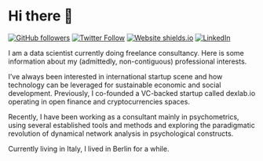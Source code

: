 # Hi there 👋

[![GitHub followers](https://img.shields.io/github/followers/alearrigo?label=Follow%20me&style=flat-square&logo=github&logoColor=white&colorB=4CAF50)](https://https://github.com/alearrigo)
[![Twitter Follow](https://img.shields.io/twitter/follow/alearrigo?label=%20%40alearrigo&style=flat-square&labelColor=2196F3&logo=twitter&logoColor=white&colorB=0D47A1)](https://twitter.com/alearrigo)
[![Website shields.io](https://img.shields.io/website-up-down-green-red/http/shields.io.svg)](https://www.alearrigo.com/)
[![LinkedIn](https://img.shields.io/badge/LinkedIn-0077B5?style=for-the-badge&logo=linkedin&logoColor=white)](https://www.linkedin.com/in/alessandro-arrigo-82264332/)

I am a data scientist currently doing freelance consultancy. Here is some information about my (admittedly, non-contiguous) professional interests.

I’ve always been interested in international startup scene and how technology can be leveraged for sustainable economic and social development. Previously, I co-founded a VC-backed startup called dexlab.io operating in open finance and cryptocurrencies spaces.

Recently, I have been working as a consultant mainly in psychometrics, using several established tools and methods and exploring the paradigmatic revolution of dynamical network analysis in psychological constructs.

Currently living in Italy, I lived in Berlin for a while.

